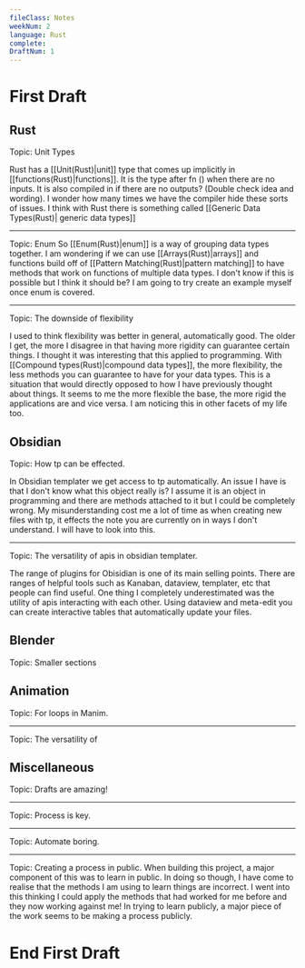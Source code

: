 ```yaml
---
fileClass: Notes
weekNum: 2
language: Rust
complete: 
DraftNum: 1
---
```


# First Draft
## Rust

Topic: Unit Types

Rust has a [[Unit(Rust)|unit]] type that comes up implicitly in [[functions(Rust)|functions]].  It is the type after fn () when there are no inputs. It is also compiled in if there are no outputs? (Double check idea and wording). I wonder how many times we have the compiler hide these sorts of issues. I think with Rust there is something called [[Generic Data Types(Rust)| generic data types]]
 
---
Topic: Enum
So [[Enum(Rust)|enum]] is a way of grouping data types together. I am wondering if we can use [[Arrays(Rust)|arrays]] and functions build off of [[Pattern Matching(Rust)|pattern matching]] to have methods that work on functions of multiple data types. I don't know if this is possible but I think it should be? I am going to try create an example myself once enum is covered.


---
Topic: The downside of flexibility

I used to think flexibility was better in general, automatically good. The older I get, the more I disagree in that having more rigidity can guarantee certain things. I thought it was interesting that this applied to programming. With [[Compound types(Rust)|compound data types]], the more flexibility, the less methods you can guarantee to have for your data types. This is a situation that would directly opposed to how I have previously thought about things. It seems to me the more flexible the base, the more rigid the applications are and vice versa. I am noticing this in other facets of my life too.


## Obsidian

Topic: How tp can be effected.

In Obsidian templater we get access to tp automatically. An issue I have is that I don't know what this object really is? I assume it is an object in programming and there are methods attached to it but I could be completely wrong. My misunderstanding cost me a lot of time as when creating new files with tp, it effects the note you are currently on in ways I don't understand. I will have to look into this.

---
Topic: The versatility of apis in obsidian templater.

The range of plugins for Obisidian is one of its main selling points. There are ranges of helpful tools such as Kanaban, dataview, templater, etc that people can find useful. One thing I completely underestimated was the utility of apis interacting with each other. Using dataview and meta-edit you can create interactive tables that automatically update your files. 
## Blender

Topic: Smaller sections

## Animation

Topic: For loops in Manim.

---

Topic: The versatility of 

## Miscellaneous

Topic: Drafts are amazing!

---

Topic: Process is key.

---

Topic: Automate boring.

---

Topic: Creating a process in public.
When building this project, a major component of this was to learn in public. In doing so though, I have come to realise that the methods I am using to learn things are incorrect. I went into this thinking I could apply the methods that had worked for me before and they now working against me! In trying to learn publicly, a major piece of the work seems to be making a process publicly.


# End First Draft


